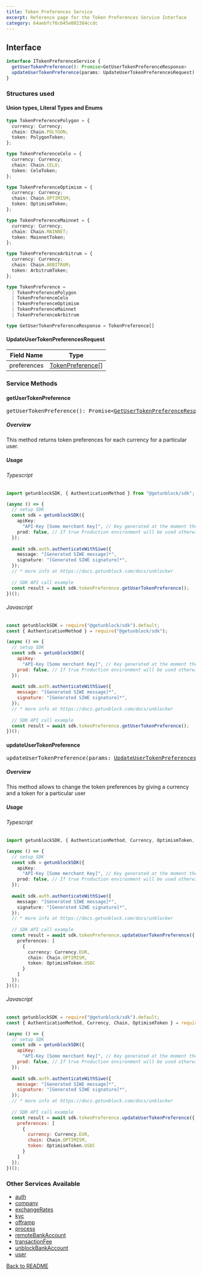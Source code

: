 ```yaml
---
title: Token Preferences Service
excerpt: Reference page for the Token Preferences Service Interface
category: 64aebfcf6c645e002384ccdc
---
```


## Interface

```typescript
interface ITokenPreferenceService {
  getUserTokenPreference(): Promise<GetUserTokenPreferenceResponse>
  updateUserTokenPreference(params: UpdateUserTokenPreferencesRequest): Promise<UpdateUserTokenPreferencesResponse>;
}
```

### Structures used

#### Union types, Literal Types and Enums

<span id="TokenPreferencePolygon"></span>

```typescript
type TokenPreferencePolygon = {
  currency: Currency;
  chain: Chain.POLYGON;
  token: PolygonToken;
};
```

<span id="TokenPreferenceCelo"></span>

```typescript
type TokenPreferenceCelo = {
  currency: Currency;
  chain: Chain.CELO;
  token: CeloToken;
};
```

<span id="TokenPreferenceOptimism"></span>

```typescript
type TokenPreferenceOptimism = {
  currency: Currency;
  chain: Chain.OPTIMISM;
  token: OptimismToken;
};
```

<span id="TokenPreferenceMainnet"></span>

```typescript
type TokenPreferenceMainnet = {
  currency: Currency;
  chain: Chain.MAINNET;
  token: MainnetToken;
};
```

<span id="TokenPreferenceArbitrum"></span>

```typescript
type TokenPreferenceArbitrum = {
  currency: Currency;
  chain: Chain.ARBITRUM;
  token: ArbitrumToken;
};
```

<span id="TokenPreference"></span>

```typescript
type TokenPreference =
  | TokenPreferencePolygon
  | TokenPreferenceCelo
  | TokenPreferenceOptimism
  | TokenPreferenceMainnet
  | TokenPreferenceArbitrum
```

<span id="GetUserTokenPreferenceResponse"></span>

```typescript
type GetUserTokenPreferenceResponse = TokenPreference[]
```

#### <span id="UpdateUserTokenPreferencesRequest"></span>UpdateUserTokenPreferencesRequest

| Field Name | Type |
| ---------- | ---- |
| preferences | [TokenPreference](#TokenPreference)[] |

### Service Methods

#### getUserTokenPreference

<div><pre>getUserTokenPreference(): Promise&#60;<a href="#GetUserTokenPreferenceResponse">GetUserTokenPreferenceResponse</a>&#62;</pre></div>

##### Overview

This method returns token preferences for each currency for a particular user.

##### Usage

###### Typescript

```typescript
import getunblockSDK, { AuthenticationMethod } from "@getunblock/sdk";

(async () => {
  // setup SDK
  const sdk = getunblockSDK({
    apiKey:
      "API-Key [Some merchant Key]", // Key generated at the moment the merchant was created in getunblock system
    prod: false, // If true Production environment will be used otherwise Sandbox will be used instead
  });
  
  await sdk.auth.authenticateWithSiwe({
    message: "[Generated SIWE message]*",
    signature: "[Generated SIWE signature]*",
  });
  // * more info at https://docs.getunblock.com/docs/unblocker
  
  // SDK API call example
  const result = await sdk.tokenPreference.getUserTokenPreference();
})();
```

###### Javascript

```javascript
const getunblockSDK = require("@getunblock/sdk").default;
const { AuthenticationMethod } = require("@getunblock/sdk"); 

(async () => {
  // setup SDK
  const sdk = getunblockSDK({
    apiKey:
      "API-Key [Some merchant Key]", // Key generated at the moment the merchant was created in getunblock system
    prod: false, // If true Production environment will be used otherwise Sandbox will be used instead
  });
  
  await sdk.auth.authenticateWithSiwe({    
    message: "[Generated SIWE message]*",
    signature: "[Generated SIWE signature]*",
  });
  // * more info at https://docs.getunblock.com/docs/unblocker
  
  // SDK API call example
  const result = await sdk.tokenPreference.getUserTokenPreference();
})();
```

#### updateUserTokenPreference

<div><pre>updateUserTokenPreference(params: <a href="#UpdateUserTokenPreferencesRequest">UpdateUserTokenPreferencesRequest</a>): Promise&#60;<a href="#UpdateUserTokenPreferencesResponse">UpdateUserTokenPreferencesResponse</a>&#62;</pre></div>

##### Overview

This method allows to change the token preferences by giving a currency and a token for a particular user

##### Usage

###### Typescript

```typescript
import getunblockSDK, { AuthenticationMethod, Currency, OptimismToken, Chain } from "@getunblock/sdk";

(async () => {
  // setup SDK
  const sdk = getunblockSDK({
    apiKey:
      "API-Key [Some merchant Key]", // Key generated at the moment the merchant was created in getunblock system
    prod: false, // If true Production environment will be used otherwise Sandbox will be used instead
  });
  
  await sdk.auth.authenticateWithSiwe({    
    message: "[Generated SIWE message]*",
    signature: "[Generated SIWE signature]*",
  });
  // * more info at https://docs.getunblock.com/docs/unblocker
  
  // SDK API call example
  const result = await sdk.tokenPreference.updateUserTokenPreference({
    preferences: [
      {
        currency: Currency.EUR,
        chain: Chain.OPTIMISM,
        token: OptimismToken.USDC
      }
    ]
  });
})();
```

###### Javascript

```javascript
const getunblockSDK = require("@getunblock/sdk").default;
const { AuthenticationMethod, Currency, Chain, OptimismToken } = require("@getunblock/sdk"); 

(async () => {
  // setup SDK
  const sdk = getunblockSDK({
    apiKey:
      "API-Key [Some merchant Key]", // Key generated at the moment the merchant was created in getunblock system
    prod: false, // If true Production environment will be used otherwise Sandbox will be used instead
  });
  
  await sdk.auth.authenticateWithSiwe({    
    message: "[Generated SIWE message]*",
    signature: "[Generated SIWE signature]*",
  });
  // * more info at https://docs.getunblock.com/docs/unblocker
  
  // SDK API call example
  const result = await sdk.tokenPreference.updateUserTokenPreference({
    preferences: [
      {
        currency: Currency.EUR,
        chain: Chain.OPTIMISM,
        token: OptimismToken.USDC
      }
    ]
  });
})();
```

<div class="CodeMirror-gutter-filler">
<h3>Other Services Available</h3>

* [auth](AUTH.md)
* [company](COMPANY.md)
* [exchangeRates](EXCHANGE_RATES.md)
* [kyc](KYC.md)
* [offramp](OFFRAMP.md)
* [process](PROCESS.md)
* [remoteBankAccount](REMOTE_BANK_ACCOUNT.md)
* [transactionFee](TRANSACTION_FEE.md)
* [unblockBankAccount](UNBLOCK_BANK_ACCOUNT.md)
* [user](USER.md)

[Back to README](../README.md)
</div>
